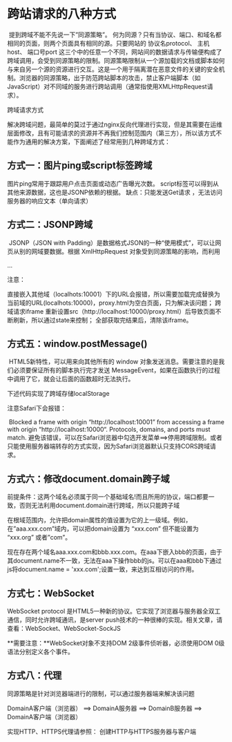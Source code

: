 
# 跨站请求的八种方式

​ 提到跨域不能不先说一下”同源策略”。 
​ 何为同源？只有当协议、端口、和域名都相同的页面，则两个页面具有相同的源。只要网站的 协议名protocol、 主机host、 端口号port 这三个中的任意一个不同，网站间的数据请求与传输便构成了跨域调用，会受到同源策略的限制。 
​ 同源策略限制从一个源加载的文档或脚本如何与来自另一个源的资源进行交互。这是一个用于隔离潜在恶意文件的关键的安全机制。浏览器的同源策略，出于防范跨站脚本的攻击，禁止客户端脚本（如 JavaScript）对不同域的服务进行跨站调用（通常指使用XMLHttpRequest请求）。

跨域请求方式

​ 解决跨域问题，最简单的莫过于通过nginx反向代理进行实现，但是其需要在运维层面修改，且有可能请求的资源并不再我们控制范围内（第三方），所以该方式不能作为通用的解决方案，下面阐述了经常用到几种跨域方式：

## 方式一：图片ping或script标签跨域

图片ping常用于跟踪用户点击页面或动态广告曝光次数。 
script标签可以得到从其他来源数据，这也是JSONP依赖的根据。 
缺点：只能发送Get请求 ，无法访问服务器的响应文本（单向请求）

## 方式二：JSONP跨域

​ JSONP（JSON with Padding）是数据格式JSON的一种“使用模式”，可以让网页从别的网域要数据。根据 XmlHttpRequest 对象受到同源策略的影响，而利用 <script>元素的这个开放策略，网页可以得到从其他来源动态产生的JSON数据，而这种使用模式就是所谓的 JSONP。用JSONP抓到的数据并不是JSON，而是任意的JavaScript，用 JavaScript解释器运行而不是用JSON解析器解析。所有，通过Chrome查看所有JSONP发送的Get请求都是js类型，而非XHR。 
跨域请求JSONP 
缺点：

只能使用Get请求
不能注册success、error等事件监听函数，不能很容易的确定JSONP请求是否失败
JSONP是从其他域中加载代码执行，容易受到跨站请求伪造的攻击，其安全性无法确保
## 方式三：CORS

​ Cross-Origin Resource Sharing（CORS）跨域资源共享是一份浏览器技术的规范，提供了 Web 服务从不同域传来沙盒脚本的方法，以避开浏览器的同源策略，确保安全的跨域数据传输。现代浏览器使用CORS在API容器如XMLHttpRequest来减少HTTP请求的风险来源。与 JSONP 不同，CORS 除了 GET 要求方法以外也支持其他的 HTTP 要求。服务器一般需要增加如下响应头的一种或几种：

Access-Control-Allow-Origin: *
Access-Control-Allow-Methods: POST, GET, OPTIONS
Access-Control-Allow-Headers: X-PINGOTHER, Content-Type
Access-Control-Max-Age: 86400
1
2
3
4
跨域请求默认不会携带Cookie信息，如果需要携带，请配置下述参数：

"Access-Control-Allow-Credentials": true
// Ajax设置
"withCredentials": true
1
2
3
## 方式四：window.name+iframe

​ window.name通过在iframe（一般动态创建i）中加载跨域HTML文件来起作用。然后，HTML文件将传递给请求者的字符串内容赋值给window.name。然后，请求者可以检索window.name值作为响应。

iframe标签的跨域能力；
window.name属性值在文档刷新后依旧存在的能力（且最大允许2M左右）。
每个iframe都有包裹它的window，而这个window是top window的子窗口。contentWindow属性返回<iframe>元素的Window对象。你可以使用这个Window对象来访问iframe的文档及其内部DOM。

<!-- 
 下述用端口 
 10000表示：domainA
 10001表示：domainB
-->

<!-- localhost:10000 -->
<script>
  var iframe = document.createElement('iframe');
  iframe.style.display = 'none'; // 隐藏

  var state = 0; // 防止页面无限刷新
  iframe.onload = function() {
      if(state === 1) {
          console.log(JSON.parse(iframe.contentWindow.name));
          // 清除创建的iframe
          iframe.contentWindow.document.write('');
          iframe.contentWindow.close();
          document.body.removeChild(iframe);
      } else if(state === 0) {
          state = 1;
          // 加载完成，指向当前域，防止错误(proxy.html为空白页面)
          // Blocked a frame with origin "http://localhost:10000" from accessing a cross-origin frame.
          iframe.contentWindow.location = 'http://localhost:10000/proxy.html';
      }
  };

  iframe.src = 'http://localhost:10001';
  document.body.appendChild(iframe);
</script>

<!-- localhost:10001 -->
<!DOCTYPE html>
...
<script>
  window.name = JSON.stringify({a: 1, b: 2});
</script>
</html>


注意：

直接嵌入其他域（localhots:10001）下的URL会报错，所以需要加载完成替换为当前域的URL(localhots:10000)，proxy.html为空白页面，只为解决该问题； 
跨域请求iframe
重新设置src（http://localhost:10000/proxy.html）后导致页面不断刷新，所以通过state来控制；
全部获取完结果后，清除该iframe。

## 方式五：window.postMessage()

​ HTML5新特性，可以用来向其他所有的 window 对象发送消息。需要注意的是我们必须要保证所有的脚本执行完才发送 MessageEvent，如果在函数执行的过程中调用了它，就会让后面的函数超时无法执行。

下述代码实现了跨域存储localStorage

<!-- 
 下述用端口 
 10000表示：domainA
 10001表示：domainB
-->

<!-- localhost:10000 -->
<iframe src="http://localhost:10001/msg.html" name="myPostMessage" style="display:none;">
</iframe>

<script>
  function main() {
      LSsetItem('test', 'Test: ' + new Date());
      LSgetItem('test', function(value) {
          console.log('value: ' + value);
      });
      LSremoveItem('test');
  }

  var callbacks = {};
  window.addEventListener('message', function(event) {
      if (event.source === frames['myPostMessage']) {
          console.log(event)
          var data = /^#localStorage#(\d+)(null)?#([\S\s]*)/.exec(event.data);
          if (data) {
              if (callbacks[data[1]]) {
                  callbacks[data[1]](data[2] === 'null' ? null : data[3]);
              }
              delete callbacks[data[1]];
          }
      }
  }, false);

  var domain = '*';
  // 增加
  function LSsetItem(key, value) {
      var obj = {
          setItem: key,
          value: value
      };
      frames['myPostMessage'].postMessage(JSON.stringify(obj), domain);
  }
  // 获取
  function LSgetItem(key, callback) {
      var identifier = new Date().getTime();
      var obj = {
          identifier: identifier,
          getItem: key
      };
      callbacks[identifier] = callback;
      frames['myPostMessage'].postMessage(JSON.stringify(obj), domain);
  }
  // 删除
  function LSremoveItem(key) {
      var obj = {
          removeItem: key
      };
      frames['myPostMessage'].postMessage(JSON.stringify(obj), domain);
  }
</script>

<!-- localhost:10001 -->
<script>
  window.addEventListener('message', function(event) {
    console.log('Receiver debugging', event);
    if (event.origin == 'http://localhost:10000') {
      var data = JSON.parse(event.data);
      if ('setItem' in data) {
        localStorage.setItem(data.setItem, data.value);
      } else if ('getItem' in data) {
        var gotItem = localStorage.getItem(data.getItem);
        event.source.postMessage(
          '#localStorage#' + data.identifier +
          (gotItem === null ? 'null#' : '#' + gotItem),
          event.origin
        );
      } else if ('removeItem' in data) {
        localStorage.removeItem(data.removeItem);
      }
    }
  }, false);
</script>

注意Safari下会报错：

​ Blocked a frame with origin “http://localhost:10001” from accessing a frame with origin “http://localhost:10000“. Protocols, domains, and ports must match.
避免该错误，可以在Safari浏览器中勾选开发菜单==>停用跨域限制。或者只能使用服务器端转存的方式实现，因为Safari浏览器默认只支持CORS跨域请求。

## 方式六：修改document.domain跨子域

​ 前提条件：这两个域名必须属于同一个基础域名!而且所用的协议，端口都要一致，否则无法利用document.domain进行跨域，所以只能跨子域

​ 在根域范围内，允许把domain属性的值设置为它的上一级域。例如，在”aaa.xxx.com”域内，可以把domain设置为 “xxx.com” 但不能设置为 “xxx.org” 或者”com”。

​ 现在存在两个域名aaa.xxx.com和bbb.xxx.com。在aaa下嵌入bbb的页面，由于其document.name不一致，无法在aaa下操作bbb的js。可以在aaa和bbb下通过js将document.name = 'xxx.com';设置一致，来达到互相访问的作用。
## 方式七：WebSocket

WebSocket protocol 是HTML5一种新的协议。它实现了浏览器与服务器全双工通信，同时允许跨域通讯，是server push技术的一种很棒的实现。相关文章，请查看：WebSocket、WebSocket-SockJS

**需要注意：**WebSocket对象不支持DOM 2级事件侦听器，必须使用DOM 0级语法分别定义各个事件。

## 方式八：代理

同源策略是针对浏览器端进行的限制，可以通过服务器端来解决该问题

DomainA客户端（浏览器） ==> DomainA服务器 ==> DomainB服务器 ==> DomainA客户端（浏览器）

实现HTTP、HTTPS代理请参照： 创建HTTP与HTTPS服务器与客户端